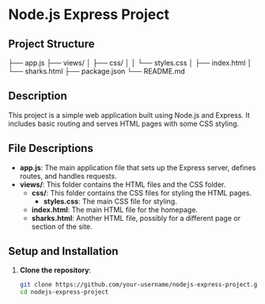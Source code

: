 # Node.js Express Project

## Project Structure


├── app.js
├── views/
│ ├── css/
│ │ └── styles.css
│ ├── index.html
│ └── sharks.html
├── package.json
└── README.md


## Description

This project is a simple web application built using Node.js and Express. It includes basic routing and serves HTML pages with some CSS styling.

## File Descriptions

- **app.js**: The main application file that sets up the Express server, defines routes, and handles requests.
- **views/**: This folder contains the HTML files and the CSS folder.
  - **css/**: This folder contains the CSS files for styling the HTML pages.
    - **styles.css**: The main CSS file for styling.
  - **index.html**: The main HTML file for the homepage.
  - **sharks.html**: Another HTML file, possibly for a different page or section of the site.

## Setup and Installation

1. **Clone the repository**:
   ```bash
   git clone https://github.com/your-username/nodejs-express-project.git
   cd nodejs-express-project
